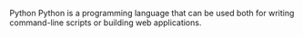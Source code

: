 Python
Python is a programming language that can be used both for writing command-line scripts or building web applications.